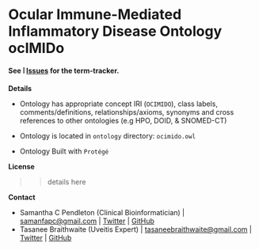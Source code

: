 # Ocular Immune-Mediated Inflammatory Disease Ontology **ocIMIDo**

#### See :grey_exclamation: [Issues](https://github.com/sap218/ocular-immune-mediated-inflammatory-disease-ontology/issues)  for the term-tracker.

**Details**

* Ontology has appropriate concept IRI (`OCIMIDO`), class labels, comments/definitions, relationships/axioms, synonyms and cross references to other ontologies (e.g HPO, DOID, & SNOMED-CT)

* Ontology is located in `ontology` directory: `ocimido.owl`

* Ontology Built with `Protégé`

**License**

>> details here

**Contact**

* Samantha C Pendleton (Clinical Bioinformatician) | [samanfapc@gmail.com](mailto:samanfapc@gmail.com) | [Twitter](https://twitter.com/sap218) | [GitHub](https://github.com/sap218)
* Tasanee Braithwaite (Uveitis Expert)  | [tasaneebraithwaite@gmail.com](mailto:tasaneebraithwaite@gmail.com) | [Twitter](https://twitter.com/tasbraithwaite) | [GitHub](https://github.com/tasbraithwaite)

